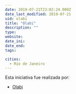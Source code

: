 ```yaml
---
date: 2019-07-21T23:02:24.000Z
date_last_modified: 2019-07-21
uid: olabi
title: "Olabi"
description: ""
type: 
website: 
date_ini: 
date_end: 
tags:

cities: 
  - Río de Janeiro
---
```


Esta iniciativa fue realizada por:

- [Olabi](/organizaciones/olabi)
